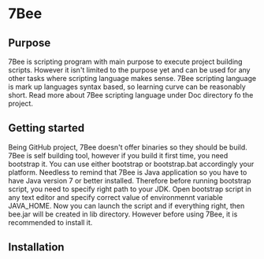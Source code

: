 <h1>7Bee</h1>
<h2>Purpose</h2>
7Bee is scripting program with main purpose to execute project building scripts. However it isn't limited to the purpose yet and can be used for any other tasks where scripting language makes sense. 
7Bee scripting language is mark up languages syntax based, so learning curve can be reasonably short. Read more about 7Bee
scripting language under Doc directory fo the project.
<h2>Getting started</h2>
Being GitHub project, 7Bee doesn't offer binaries so they should be build. 7Bee is self building tool, however if you build it
first time, you need bootstrap it. You can use either bootstrap or bootstrap.bat accordingly your platform. Needless to remind
that 7Bee is Java application so you have to have Java version 7 or better installed.
Therefore before running bootstrap script, you need to specify right path to your JDK. Open bootstrap script in any text
editor and specify correct value of environmennt variable JAVA_HOME. Now you can launch the script and if everything right, then
bee.jar will be created in lib directory. However before using 7Bee, it is recommended to install it.
<h2>Installation</h2>


